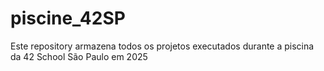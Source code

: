 # piscine_42SP
Este repository armazena todos os projetos executados durante a piscina da 42 School São Paulo em 2025
